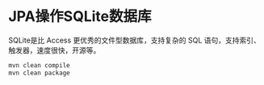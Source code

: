 # JPA操作SQLite数据库

SQLite是比 Access 更优秀的文件型数据库，支持复杂的 SQL 语句，支持索引、触发器，速度很快，开源等。

```bash
mvn clean compile
mvn clean package
```